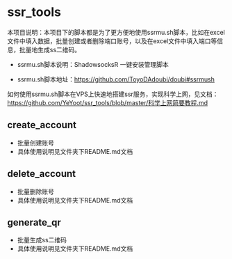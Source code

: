 # ssr_tools

本项目说明：本项目下的脚本都是为了更方便地使用ssrmu.sh脚本，比如在excel文件中填入数据，批量创建或者删除端口账号，以及在excel文件中填入端口等信息，批量地生成ss二维码。

- ssrmu.sh脚本说明：ShadowsocksR 一键安装管理脚本

- ssrmu.sh脚本地址：<https://github.com/ToyoDAdoubi/doubi#ssrmush>

如何使用ssrmu.sh脚本在VPS上快速地搭建ssr服务，实现科学上网，见文档：<https://github.com/YeYoot/ssr_tools/blob/master/科学上网简要教程.md>

## create_account

- 批量创建账号
- 具体使用说明见文件夹下README.md文档

## delete_account

- 批量删除账号
- 具体使用说明见文件夹下README.md文档

## generate_qr

- 批量生成ss二维码
- 具体使用说明见文件夹下README.md文档